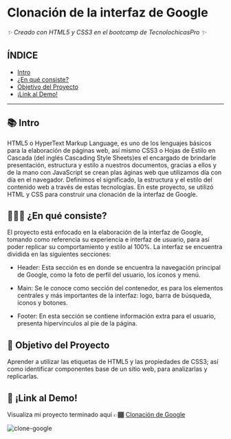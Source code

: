 # Clonación de la interfaz de Google
###### ✨ Creado con HTML5 y CSS3 en el bootcamp de TecnolochicasPro ✨

## ÍNDICE
* [Intro](https://github.com/Mariam-GC/Clon-google/edit/main/README.md#-intro)
* [¿En qué consiste?](https://github.com/Mariam-GC/Clon-google/edit/main/README.md#-en-qu%C3%A9-consiste)
* [Objetivo del Proyecto](https://github.com/Mariam-GC/Clon-google/edit/main/README.md#-objetivo-del-proyecto)
* [¡Link al Demo!](https://github.com/Mariam-GC/Clon-google/edit/main/README.md#-link-al-demo)

***

## 📚 Intro
HTML5 o HyperText Markup Language, es uno de los lenguajes básicos para la elaboración de páginas web, así mismo CSS3 o Hojas de Estilo en Cascada (del inglés Cascading Style Sheets)es el encargado de brindarle presentación, estructura y estilo a nuestros documentos, gracias a ellos y de la mano con JavaScript se crean plas áginas web que utilizamos día con día en el navegador. Definimos el significado, la estructura y el estilo del contenido web a través de estas tecnologías. 
En este proyecto, se utilizó HTML y CSS para construir una clonación de la interfaz de Google.

## 👩🏽‍💻 ¿En qué consiste?
El proyecto está enfocado en la elaboración de la interfaz de Google, tomando como referencia su experiencia e interfaz de usuario, para así poder replicar su comportamiento y estilo al 100%. La interfaz se encuentra dividida en las siguientes secciones: 

* Header: Esta sección es en donde se encuentra la navegación principal de Google, como la foto de perfil del usuario, los íconos y menú. 

* Main: Se le conoce como sección del contenedor, es para los elementos centrales y más importantes de la interfaz: logo, barra de búsqueda, íconos y botones. 

* Footer: En esta sección se contiene información extra para el usuario, presenta hipervínculos al pie de la página. 

## 🚀 Objetivo del Proyecto
Aprender a utilizar las etiquetas de HTML5 y las propiedades de CSS3; así como identificar componentes base de un sitio web, para analizarlas y replicarlas. 

## 🔗 ¡Link al Demo!
Visualiza mi proyecto terminado aquí 👉🏾 [Clonación de Google](https://clongoogletcp.netlify.app/)


![clone-google](file:///C:/Users/maria/OneDrive/Desktop/PROGRAMACION/Tecnolochicas/Clon%20Google/images/Captura%20de%20pantalla%202023-07-16%20235051.png)
